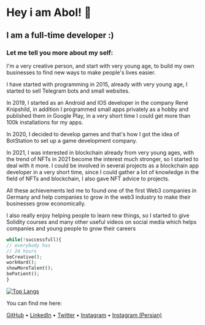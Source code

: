 
# Hey i am Abol! 👋
## I am a full-time developer :)

### Let me tell you more about my self:  
I'm a very creative person, and start with very young age, to build my own businesses to find new ways to make people's lives easier.

I have started with programming in 2015, already with very young age, I started to sell Telegram bots and small websites.

In 2019, I started as an Android and IOS developer in the company René Knipshild, in addition I programmed small apps privately as a hobby and published them in Google Play, in a very short time I could get more than 100k installations for my apps.

In 2020, I decided to develop games and that's how I got the idea of BotStation to set up a game development company.

In 2021, I was interested in blockchain already from very young ages, with the trend of NFTs in 2021 become the interest much stronger, so I started to deal with it more. I could be involved in several projects as a blockchain app developer in a very short time, since I could gather a lot of knowledge in the field of NFTs and blockchain, I also gave NFT advice to projects.

All these achievements led me to found one of the first Web3 companies in Germany and help companies to grow in the web3 industry to make their businesses grow economically.

I also really enjoy helping people to learn new things, so I started to give Solidity courses and many other useful videos on social media which helps companies and young people to grow their careers

``` php
while(!successfull){
// everybody has
// 24 hours
beCreative();
workHard();
showMoreTalent();
bePatient();
}
```

[![Top Langs](https://github-readme-stats.vercel.app/api/top-langs/?username=mranoncoder&layout=compact&theme=vision-friendly-dark)](https://github.com/anuraghazra/github-readme-stats)

You can find me here:

[GitHub](https://github.com/mranoncoder) • [LinkedIn](https://linkedin.com/in/abolfazl-arab) • [Twitter](https://twitter.com/arab_eth) • [Instagram](https://instagram.com/abo._.l) • [Instagram (Persian)](https://instagram.com/arab.sol) 

